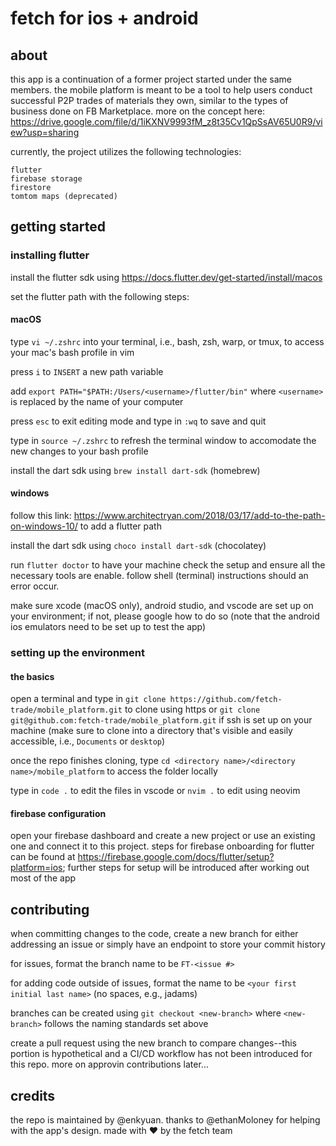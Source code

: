 # fetch for ios + android

## about

this app is a continuation of a former project started under the same members. the mobile platform is meant to be a tool to help users conduct 
successful P2P trades of materials they own, similar to the types of business done on FB Marketplace. more on the concept here: https://drive.google.com/file/d/1iKXNV9993fM_z8t35Cv1QpSsAV65U0R9/view?usp=sharing 

currently, the project utilizes the following technologies:

	flutter
	firebase storage
	firestore
    tomtom maps (deprecated)


## getting started

### installing flutter

install the flutter sdk using https://docs.flutter.dev/get-started/install/macos

set the flutter path with the following steps:

#### macOS

type `vi ~/.zshrc` into your terminal, i.e., bash, zsh, warp, or tmux, to access your mac's bash profile in vim

press `i` to `INSERT` a new path variable

add `export PATH="$PATH:/Users/<username>/flutter/bin"` where `<username>` is replaced by the name of your computer

press `esc` to exit editing mode and type in `:wq` to save and quit

type in `source ~/.zshrc` to refresh the terminal window to accomodate the new changes to your bash profile  

install the dart sdk using `brew install dart-sdk`	(homebrew)

#### windows

follow this link: https://www.architectryan.com/2018/03/17/add-to-the-path-on-windows-10/ to add a flutter path

install the dart sdk using `choco install dart-sdk` (chocolatey)


run `flutter doctor` to have your machine check the setup and ensure all the necessary tools are enable. follow shell (terminal) instructions should an error occur.

make sure xcode (macOS only), android studio, and vscode are set up on your environment; if not, please google how to do so (note that the android
ios emulators need to be set up to test the app)

### setting up the environment

#### the basics

open a terminal and type in `git clone https://github.com/fetch-trade/mobile_platform.git` to clone using https or `git clone git@github.com:fetch-trade/mobile_platform.git` if ssh is set up on your machine (make sure to clone into a directory that's visible and easily accessible, i.e., `Documents` or `desktop`)

once the repo finishes cloning, type `cd <directory name>/<directory name>/mobile_platform` to access the folder locally

type in `code .` to edit the files in vscode or `nvim .` to edit using neovim

#### firebase configuration

open your firebase dashboard and create a new project or use an existing one and connect it to this project. steps for firebase onboarding for flutter can be found at https://firebase.google.com/docs/flutter/setup?platform=ios; further steps for setup will be introduced after working out most of the app

## contributing

when committing changes to the code, create a new branch for either addressing an issue or simply have an endpoint to store your commit history

for issues, format the branch name to be `FT-<issue #>` 

for adding code outside of issues, format the name to be `<your first initial last name>` (no spaces, e.g., jadams)

branches can be created using `git checkout <new-branch>` where `<new-branch>` follows the naming standards set above

create a pull request using the new branch to compare changes--this portion is hypothetical and a CI/CD workflow has not been introduced for this repo. more on approvin contributions later...

## credits

the repo is maintained by @enkyuan. thanks to @ethanMoloney for helping with the app's design. made with :heart: by the fetch team
